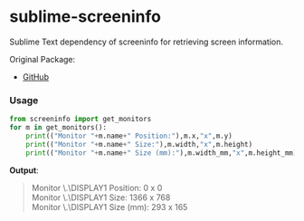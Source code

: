 # sublime-screeninfo


Sublime Text dependency of screeninfo for retrieving screen information.

Original Package:

* [GitHub](https://github.com/rr-/screeninfo)


### Usage

```python
from screeninfo import get_monitors
for m in get_monitors():
	print(("Monitor "+m.name+" Position:"),m.x,"x",m.y)
	print(("Monitor "+m.name+" Size:"),m.width,"x",m.height)
	print(("Monitor "+m.name+" Size (mm):"),m.width_mm,"x",m.height_mm)
```

**Output**:

>Monitor \\.\DISPLAY1 Position: 0 x 0  
>Monitor \\.\DISPLAY1 Size: 1366 x 768  
>Monitor \\.\DISPLAY1 Size (mm): 293 x 165

